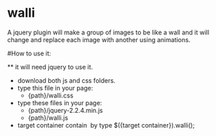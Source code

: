 # walli
A jquery plugin will make a group of images to be like a wall and it will change and replace each image with another using animations.

#How to use it:

** it will need jquery to use it.

- download both js and css folders.
- type this file in your page:
  - {path}/walli.css
- type these files in your page:
  - {path}/jquery-2.2.4.min.js
  - {path}/walli.js
- target container contain <img> by type $({target container}).walli();

